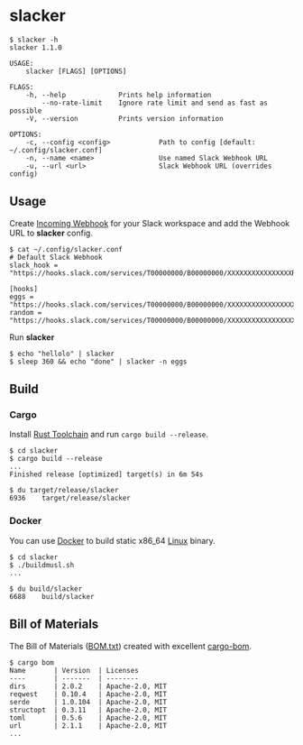 # slacker
```
$ slacker -h
slacker 1.1.0

USAGE:
    slacker [FLAGS] [OPTIONS]

FLAGS:
    -h, --help             Prints help information
        --no-rate-limit    Ignore rate limit and send as fast as possible
    -V, --version          Prints version information

OPTIONS:
    -c, --config <config>            Path to config [default: ~/.config/slacker.conf]
    -n, --name <name>                Use named Slack Webhook URL
    -u, --url <url>                  Slack Webhook URL (overrides config)
```

## Usage

Create [Incoming Webhook](https://slack.com/intl/en-fi/help/articles/115005265063) for your Slack workspace and add the Webhook URL to **slacker** config.
```
$ cat ~/.config/slacker.conf
# Default Slack Webhook
slack_hook = "https://hooks.slack.com/services/T00000000/B00000000/XXXXXXXXXXXXXXXXR34LD34L"

[hooks]
eggs = "https://hooks.slack.com/services/T00000000/B00000000/XXXXXXXXXXXXXXXXXXXX3GG5"
random = "https://hooks.slack.com/services/T00000000/B00000000/XXXXXXXXXXXXXXXXXXR4ND0M"
```

Run **slacker**
```
$ echo "hellolo" | slacker
$ sleep 360 && echo "done" | slacker -n eggs
```

## Build

### Cargo
Install [Rust Toolchain](https://rustup.rs/) and run ```cargo build --release```.
```
$ cd slacker
$ cargo build --release
...
Finished release [optimized] target(s) in 6m 54s

$ du target/release/slacker
6936	target/release/slacker
```

### Docker
You can use [Docker](https://en.wikipedia.org/wiki/Docker_(software)) to build static x86_64 [Linux](https://en.wikipedia.org/wiki/Linux) binary.
```
$ cd slacker
$ ./buildmusl.sh
...

$ du build/slacker 
6688	build/slacker
```

## Bill of Materials

The Bill of Materials ([BOM.txt](./BOM.txt)) created with excellent [cargo-bom](https://github.com/sensorfu/cargo-bom).
```
$ cargo bom
Name       | Version  | Licenses
----       | -------  | --------
dirs       | 2.0.2    | Apache-2.0, MIT
reqwest    | 0.10.4   | Apache-2.0, MIT
serde      | 1.0.104  | Apache-2.0, MIT
structopt  | 0.3.11   | Apache-2.0, MIT
toml       | 0.5.6    | Apache-2.0, MIT
url        | 2.1.1    | Apache-2.0, MIT
...
```
